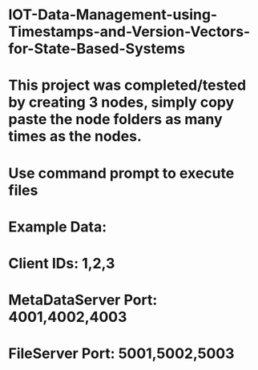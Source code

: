 # IOT-Data-Management-using-Timestamps-and-Version-Vectors-for-State-Based-Systems
# This project was completed/tested by creating 3 nodes, simply copy paste the node folders as many times as the nodes.
# Use command prompt to execute files
# Example Data: 
#               Client IDs: 1,2,3 
#               MetaDataServer Port: 4001,4002,4003
#               FileServer Port: 5001,5002,5003 
